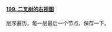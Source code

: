 #### [199. 二叉树的右视图](https://leetcode.cn/problems/binary-tree-right-side-view/)

层序遍历，每一层最后一个节点，保存一下。


